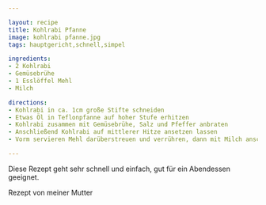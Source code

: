 ```yaml
---

layout: recipe
title: Kohlrabi Pfanne
image: kohlrabi pfanne.jpg
tags: hauptgericht,schnell,simpel

ingredients: 
- 2 Kohlrabi
- Gemüsebrühe
- 1 Esslöffel Mehl
- Milch

directions: 
- Kohlrabi in ca. 1cm große Stifte schneiden
- Etwas Öl in Teflonpfanne auf hoher Stufe erhitzen
- Kohlrabi zusammen mit Gemüsebrühe, Salz und Pfeffer anbraten
- Anschließend Kohlrabi auf mittlerer Hitze ansetzen lassen
- Vorm servieren Mehl darüberstreuen und verrühren, dann mit Milch anschwitzen

---
```


Diese Rezept geht sehr schnell und einfach, gut für ein Abendessen geeignet.

Rezept von meiner Mutter

